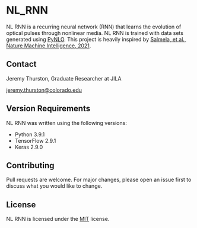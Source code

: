 # NL_RNN

NL RNN is a recurring neural network (RNN) that learns the evolution of optical pulses through nonlinear media. NL RNN is trained with data sets generated using [PyNLO](https://github.com/pyNLO/PyNLO). This project is heavily inspired by [Salmela, et al., Nature Machine Intelligence, 2021](https://doi.org/10.1038/s42256-021-00297-z).

## Contact

Jeremy Thurston, Graduate Researcher at JILA

jeremy.thurston@colorado.edu

## Version Requirements
NL RNN was written using the following versions:
* Python 3.9.1
* TensorFlow 2.9.1
* Keras 2.9.0

## Contributing
Pull requests are welcome. For major changes, please open an issue first to discuss what you would like to change.

## License
NL RNN is licensed under the [MIT](https://choosealicense.com/licenses/mit/) license.